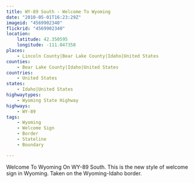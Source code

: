 ```yaml
---
title: WY-89 South - Welcome To Wyoming
date: "2010-05-01T16:23:29Z"
imageid: "4569902340"
flickrid: "4569902340"
location:
    latitude: 42.350595
    longitude: -111.047358
places:
    - Lincoln County|Bear Lake County|Idaho|United States
counties:
    - Bear Lake County|Idaho|United States
countries:
    - United States
states:
    - Idaho|United States
highwaytypes:
    - Wyoming State Highway
highways:
    - WY-89
tags:
    - Wyoming
    - Welcome Sign
    - Border
    - Stateline
    - Boundary

---
```

Welcome To Wyoming On WY-89 South.  This is the new style of welcome sign in Wyoming.  Taken on the Wyoming-Idaho border.